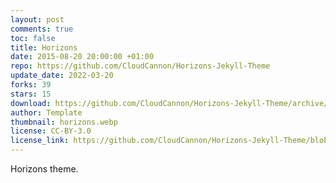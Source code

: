 ```yaml
---
layout: post
comments: true
toc: false
title: Horizons
date: 2015-08-20 20:00:00 +01:00
repo: https://github.com/CloudCannon/Horizons-Jekyll-Theme
update_date: 2022-03-20
forks: 39
stars: 15
download: https://github.com/CloudCannon/Horizons-Jekyll-Theme/archive/master.zip
author: Template
thumbnail: horizons.webp
license: CC-BY-3.0
license_link: https://github.com/CloudCannon/Horizons-Jekyll-Theme/blob/master/LICENSE.txt
---
```


Horizons theme.

